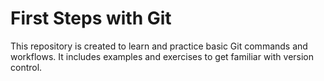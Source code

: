 # First Steps with Git

This repository is created to learn and practice basic Git commands and workflows. It includes examples and exercises to get familiar with version control.

